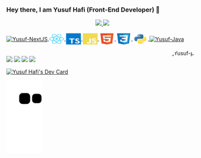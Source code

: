 ### Hey there, I am Yusuf Hafi (Front-End Developer) 👋

<div align="center">
  <a href="https://github.com/Damhafi">
  <img height="180em" src="https://github-readme-stats.vercel.app/api?username=Damhafi&show_icons=true&theme=algolia&include_all_commits=true&count_private=true"/>
  <img height="180em" src="https://github-readme-stats.vercel.app/api/top-langs/?username=Damhafi&layout=compact&langs_count=7&theme=algolia"/>
</div>
<div style="display: inline_block"><br>
  <img align="center" alt="Yusuf-NextJS" height="30" width="40" src="https://cdn.jsdelivr.net/gh/devicons/devicon/icons/nextjs/nextjs-original-wordmark.svg">
  <img align="center" alt="Yusuf-React" height="30" width="40" src="https://raw.githubusercontent.com/devicons/devicon/master/icons/react/react-original.svg">
  <img align="center" alt="Yusuf-Ts" height="30" width="40" src="https://raw.githubusercontent.com/devicons/devicon/master/icons/typescript/typescript-plain.svg">
  <img align="center" alt="Yusuf-Js" height="30" width="40" src="https://raw.githubusercontent.com/devicons/devicon/master/icons/javascript/javascript-plain.svg">  
  <img align="center" alt="Yusuf-HTML" height="30" width="40" src="https://raw.githubusercontent.com/devicons/devicon/master/icons/html5/html5-original.svg">
  <img align="center" alt="Yusuf-CSS" height="30" width="40" src="https://raw.githubusercontent.com/devicons/devicon/master/icons/css3/css3-original.svg">
  <img align="center" alt="Yusuf-Python" height="30" width="40" src="https://raw.githubusercontent.com/devicons/devicon/master/icons/python/python-original.svg">
  <img align="center" alt="Yusuf-Java" height="30" width="40" src="https://cdn.jsdelivr.net/gh/devicons/devicon/icons/java/java-original.svg">
  
  <img align="right" alt="Yusuf-pic" height="150" style="border-radius:50px"
       src="https://media-exp1.licdn.com/dms/image/C4D03AQEq5w6hQM7QUQ/profile-displayphoto-shrink_800_800/0/1636812370401?e=1657152000&v=beta&t=D23LEZDSwofV7xNEguHcKFU1wCuZ4LDOzHI-Q7o_fzw">
</div>
  
  ##
 
<div> 
  <a href="https://instagram.com/yusufmilla" target="_blank"><img src="https://img.shields.io/badge/-Instagram-%23E4405F?style=for-the-badge&logo=instagram&logoColor=white" target="_blank"></a>
 <a href="https://discord.gg/" target="_blank"><img src="https://img.shields.io/badge/Discord-7289DA?style=for-the-badge&logo=discord&logoColor=white" target="_blank"></a> 
  <a href = "mailto:yusufmilla@gmail.com"><img src="https://img.shields.io/badge/-Gmail-%23333?style=for-the-badge&logo=gmail&logoColor=white" target="_blank"></a>
  <a href="https://www.linkedin.com/in/yusufmilla" target="_blank"><img src="https://img.shields.io/badge/-LinkedIn-%230077B5?style=for-the-badge&logo=linkedin&logoColor=white" target="_blank"></a>

<a href="https://app.daily.dev/yusufmilla"><img src="https://api.daily.dev/devcards/139e172afca54b36ae3582a45adcfa09.png?r=3fw" width="400" alt="Yusuf Hafi's Dev Card"/></a>
 
  ![Snake animation](https://github.com/Damhafi/Damhafi/blob/output/github-contribution-grid-snake.svg)
 
</div>
  
<!-- 
- 🔭 I’m currently working on ...
- 🌱 I’m currently learning ...
- 👯 I’m looking to collaborate on ...
- 🤔 I’m looking for help with ...
- 💬 Ask me about ...
- 📫 How to reach me: ...
- 😄 Pronouns: ...
- ⚡ Fun fact: ... -->

